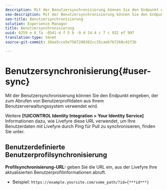 ```yaml
---
description: Mit der Benutzersynchronisierung können Sie den Endpunkt eingeben, der zum Abrufen von Benutzerprofildaten aus Ihrem Benutzerverwaltungssystem verwendet wird.
seo-description: Mit der Benutzersynchronisierung können Sie den Endpunkt eingeben, der zum Abrufen von Benutzerprofildaten aus Ihrem Benutzerverwaltungssystem verwendet wird.
seo-title: Benutzersynchronisierung
solution: Experience Manager
title: Benutzersynchronisierung
uuid: 6259 e 6 fa -0541-4 f 5 b -9 d 14-4 c 7 c 932 ef 997
translation-type: tm+mt
source-git-commit: 30aa5cce5e7567208362cc35caeb7b7260c42f3b

---
```



# Benutzersynchronisierung{#user-sync}

Mit der Benutzersynchronisierung können Sie den Endpunkt eingeben, der zum Abrufen von Benutzerprofildaten aus Ihrem Benutzerverwaltungssystem verwendet wird.

Weitere **[!UICONTROL Identity Integration > Your Identity Service]** Informationen dazu, wie Livefyre diese URL verwendet, um Ihre Benutzerdaten mit Livefyre durch Ping für Pull zu synchronisieren, finden Sie unter.

## Benutzerdefinierte Benutzerprofilsynchronisierung

**Profilsynchronisierung-URL:** geben Sie die URL ein, aus der Livefyre Ihre aktualisierten Benutzerprofilinformationen abruft.
* Beispiel: `https://example.yoursite.com/some_path/?id={***id***}`

